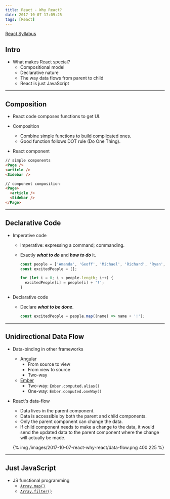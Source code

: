 ```yaml
---
title: React - Why React?
date: 2017-10-07 17:09:25
tags: [React]
---
```


[React Syllabus](./2017-10-07-react-syllabus)

## Intro

- What makes React special?
  - Compositional model
  - Declarative nature
  - The way data flows from parent to child
  - React is just JavaScript

---

## Composition

- React code composes functions to get UI.

- Composition

  - Combine simple functions to build complicated ones.
  - Good function follows DOT rule (Do One Thing).

- React component

```html
// simple components
<Page />
<article />
<Sidebar />

// component composition
<Page>
  <article />
  <Sidebar />
</Page>
```

---

## Declarative Code

- Imperative code

  - Imperative: expressing a command; commanding.
  - Exactly **_what to do_** and **_how to do_** it.

    ```js
    const people = ['Amanda', 'Geoff', 'Michael', 'Richard', 'Ryan', 'Tyler'];
    const excitedPeople = [];

    for (let i = 0; i < people.length; i++) {
      excitedPeople[i] = people[i] + '!';
    }
    ```

- Declarative code
  - Declare **_what to be done_**.
    ```js
    const excitedPeople = people.map((name) => name + '!');
    ```

---

## Unidirectional Data Flow

- Data-binding in other frameworks

  - [Angular](https://angular.io/guide/template-syntax#binding-syntax-an-overview)
    - From source to view
    - From view to source
    - Two-way
  - [Ember](https://guides.emberjs.com/v2.13.0/object-model/bindings/)
    - Two-way: `Ember.computed.alias()`
    - One-way: `Ember.computed.oneWay()`

- React's data-flow

  - Data lives in the parent component.
  - Data is accessible by both the parent and child components.
  - Only the parent component can change the data.
  - If child component needs to make a change to the data, it would send the updated data to the parent component where the change will actually be made.

  {% img /images/2017-10-07-react-why-react/data-flow.png 400 225 %}

---

## Just JavaScript

- JS functional programming
  - [`Array.map()`](https://developer.mozilla.org/en-US/docs/Web/JavaScript/Reference/Global_Objects/Array/map)
  - [`Array.filter()`](https://developer.mozilla.org/en-US/docs/Web/JavaScript/Reference/Global_Objects/Array/filter)
